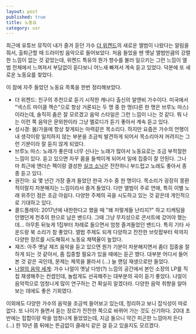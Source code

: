 ```yaml
---
layout: post
published: true
title: 노동요
category: usr
---
```


 최근에 유튜브 뮤직이 내가 즐겨 듣던 가수 [더
 위켄드](https://www.youtube.com/channel/UC0WP5P-ufpRfjbNrmOWwLBQ)의
 새로운 앨범이 나왔다는 알림을 줘서, 출퇴근할 때 드라이빙 음악으로
 들어보았다. 처음 들었을 땐 옛날 앨범만큼의 강렬한 느낌이 없는 것
 같았는데, 위켄드 특유의 뭔가 향수를 불러 일으키는 그런 느낌이 앨범
 전체에서 느껴져서 부담없이 듣다보니 어느새 빠져서 계속 듣고
 있었다. 덕분에 또 새로운 노동요를 찾았다.

 이 참에 자주 들었던 노동요 목록을 한번 정리해보았다.
 - 더 위켄드: 친구의 추천으로 듣기 시작한 캐나다 출신의 알앤비
   가수이다. 미국에서 "넥스트 마이클 잭슨"으로 항상 거론되는 두 명 중
   한 명(다른 한 명은 브루노 마스)이라는데, 솔직히 춤은 잘 모르겠고
   음악 스타일은 그런 느낌이 나는 것 같다. 뭐 나는 이런 쪽 음악은
   문외한이라 그냥 멜로디가 듣기 좋아서 계속 듣고 있다.
 - 성시경: 봄/가을에 항상 찾게되는 마력같은 목소리다. 하지만 요즘은
   가수의 언행이 내 생각이랑 일치하지 않는 부분을 조금씩 발견하게
   되어서 목소리마저 꺼려지는 그런 기분이라 잘 듣지 않게 되었다.
 - 브루노 마스: 노래가 좋은데 너무 신나는 노래가 많아서 노동요로는
   조금 부적절한 느낌이 있다. 듣고 있으면 자꾸 몸을 들썩이게 되어서
   일에 집중이 잘 안된다. 그나마 최근에 앤더슨 팩이랑 결성한 [실크
   소닉](https://www.youtube.com/channel/UCxzUCi7mtGmHIa1XwAqqkjw)은
   잔잔하니 부드럽고 노래도 좋아서 종종 듣고 있다.
 - 권진아: 요 몇 년간 가장 즐겨 들었던 한국 가수 중 한
   명이다. 목소리가 굉장히 몽환적이랄지 차분해지는 느낌이라서 즐겨
   들었다. 다만 앨범이 주로 연애, 특히 이별 노래 위주인 점은 조금
   아쉽다. 다양한 주제의 곡을 시도하고 있는 것 같은데 개인적으로
   기대하고 있다.
 - 콜드플레이: 2017년에 내한한다고 했을 때 "왜 저렇게들 난리지?" 하고
   티케팅을 안했던게 천추의 한으로 남은 밴드다. 그때 그냥 무지성으로
   콘서트에 갔어야 했는데... 아무튼 뒤늦게 1집부터 차례로 들으면서
   엄청 즐겨들었던 밴드다. 특히 기타 사운드랑 북 소리가 참
   좋았다. 앨범 주제도 되게 다양하고 잔잔한 브릿팝부터 락까지 다양한
   장르를 시도해줘서 노동요 채택율이 높았다.
 - 재즈: 아주 옛날 재즈 음악을 듣고 있으면 뭔가 기분이 차분해지면서
   좀더 집중을 잘 하게 되는 것 같아서, 좀 집중할 필요가 있을 때에는
   듣곤 했다. 대부분 어디서 들어본 것 같은 곡인데, 문제는 제목을
   몰라서 (...) 늘 랜덤 재생으로만 들었다.
 - [나얼의 음악
   세계](https://www.youtube.com/c/NAMMSE%EB%82%98%EC%96%BC%EC%9D%98%EC%9D%8C%EC%95%85%EC%84%B8%EA%B3%84):
   가수 나얼이 옛날 다방(?) 느낌의 공간에서 본인 소장의 LP를 직접
   재생해주는 컨셉인데, 놀랍게도 선곡해주는 대부분의 곡이 듣기
   좋았다. 나얼이 음악적으로 엄청나게 많이 연구하는 건 확실히
   알겠더라. 다양한 음악 취향을 알아보는 데에도 좋은 기회였다.

 이외에도 다양한 가수의 음악을 조금씩 들어보고 있는데, 정리하고 보니
 잡식성이 따로 없다. 또 나이가 들면서 듣는 장르가 잔잔한 쪽으로 바뀌어
 가는 것도 신기하다. 20대 초반에는 힙합이랑 락을 엄청나게 들었었는데,
 지금 들으니 약간 피곤한 느낌마저 든다 (...) 한 10년 쯤 뒤에는
 뜬금없이 클래식 같은 걸 듣고 있을지도 모르겠다.
